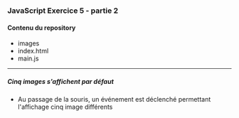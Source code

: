 ### JavaScript Exercice 5 - partie 2
#### Contenu du repository
* images
* index.html
* main.js
---
##### Cinq images s'affichent par défaut
* Au passage de la souris, un événement est déclenché permettant l'affichage cinq image différents
